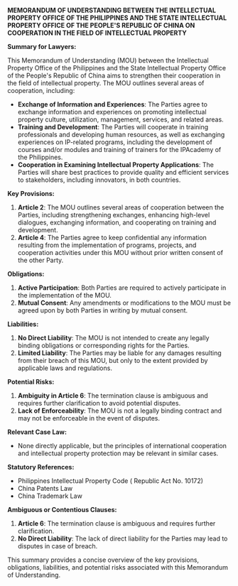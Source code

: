 **MEMORANDUM OF UNDERSTANDING BETWEEN THE INTELLECTUAL PROPERTY OFFICE OF THE PHILIPPINES AND THE STATE INTELLECTUAL PROPERTY OFFICE OF THE PEOPLE'S REPUBLIC OF CHINA ON COOPERATION IN THE FIELD OF INTELLECTUAL PROPERTY**

**Summary for Lawyers:**

This Memorandum of Understanding (MOU) between the Intellectual Property Office of the Philippines and the State Intellectual Property Office of the People's Republic of China aims to strengthen their cooperation in the field of intellectual property. The MOU outlines several areas of cooperation, including:

* **Exchange of Information and Experiences**: The Parties agree to exchange information and experiences on promoting intellectual property culture, utilization, management, services, and related areas.
* **Training and Development**: The Parties will cooperate in training professionals and developing human resources, as well as exchanging experiences on IP-related programs, including the development of courses and/or modules and training of trainers for the IPAcademy of the Philippines.
* **Cooperation in Examining Intellectual Property Applications**: The Parties will share best practices to provide quality and efficient services to stakeholders, including innovators, in both countries.

**Key Provisions:**

1. **Article 2**: The MOU outlines several areas of cooperation between the Parties, including strengthening exchanges, enhancing high-level dialogues, exchanging information, and cooperating on training and development.
2. **Article 4**: The Parties agree to keep confidential any information resulting from the implementation of programs, projects, and cooperation activities under this MOU without prior written consent of the other Party.

**Obligations:**

1. **Active Participation**: Both Parties are required to actively participate in the implementation of the MOU.
2. **Mutual Consent**: Any amendments or modifications to the MOU must be agreed upon by both Parties in writing by mutual consent.

**Liabilities:**

1. **No Direct Liability**: The MOU is not intended to create any legally binding obligations or corresponding rights for the Parties.
2. **Limited Liability**: The Parties may be liable for any damages resulting from their breach of this MOU, but only to the extent provided by applicable laws and regulations.

**Potential Risks:**

1. **Ambiguity in Article 6**: The termination clause is ambiguous and requires further clarification to avoid potential disputes.
2. **Lack of Enforceability**: The MOU is not a legally binding contract and may not be enforceable in the event of disputes.

**Relevant Case Law:**

* None directly applicable, but the principles of international cooperation and intellectual property protection may be relevant in similar cases.

**Statutory References:**

* Philippines Intellectual Property Code ( Republic Act No. 10172)
* China Patents Law
* China Trademark Law

**Ambiguous or Contentious Clauses:**

1. **Article 6**: The termination clause is ambiguous and requires further clarification.
2. **No Direct Liability**: The lack of direct liability for the Parties may lead to disputes in case of breach.

This summary provides a concise overview of the key provisions, obligations, liabilities, and potential risks associated with this Memorandum of Understanding.
